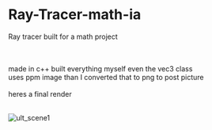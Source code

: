 # Ray-Tracer-math-ia
Ray tracer built for a math project

<br>
<br>
made in c++ built everything myself even the vec3 class
<br>
uses ppm image than I converted that to png to post picture
<br>
<br>
heres a final render
<br>
<br>

![ult_scene1](https://user-images.githubusercontent.com/108925239/228695968-6b6ccc74-6cd2-4147-9ba2-ec6a52dda86e.png)

<br>
